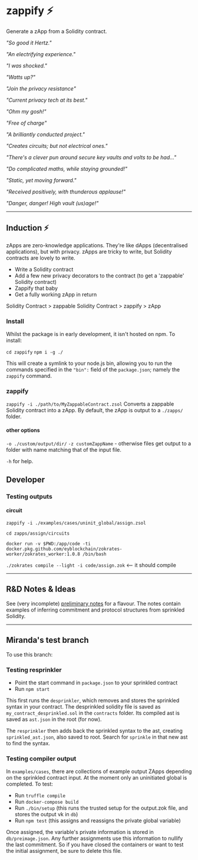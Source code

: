 # zappify :zap:

Generate a zApp from a Solidity contract.

_"So good it Hertz."_

_"An electrifying experience."_

_"I was shocked."_

_"Watts up?"_

_"Join the privacy resistance"_

_"Current privacy tech at its best."_

_"Ohm my gosh!"_

_"Free of charge"_

_"A brilliantly conducted project."_

_"Creates circuits; but not electrical ones."_

_"There's a clever pun around secure key vaults and volts to be had..."_

_"Do complicated maths, while staying grounded!"_

_"Static, yet moving forward."_

_"Received positively, with thunderous applause!"_

_"Danger, danger! High vault (us)age!"_

---

## Induction :zap:

zApps are zero-knowledge applications. They're like dApps (decentralised applications), but with privacy. zApps are tricky to write, but Solidity contracts are lovely to write.

- Write a Solidity contract
- Add a few new privacy decorators to the contract (to get a 'zappable' Solidity contract)
- Zappify that baby
- Get a fully working zApp in return

Solidity Contract > zappable Solidity Contract > zappify > zApp

### Install

Whilst the package is in early development, it isn't hosted on npm. To install:

`cd zappify`
`npm i -g ./`

This will create a symlink to your node.js bin, allowing you to run the commands specified in the `"bin":` field of the `package.json`; namely the `zappify` command.


### zappify

`zappify -i ./path/to/MyZappableContract.zsol`
Converts a zappable Solidity contract into a zApp. By default, the zApp is output to a `./zapps/` folder.

#### other options

`-o ./custom/output/dir/`
`-z customZappName` - otherwise files get output to a folder with name matching that of the input file.

`-h` for help.

## Developer

### Testing outputs

#### circuit

`zappify -i ./examples/cases/uninit_global/assign.zsol`

`cd zapps/assign/circuits`

`docker run -v $PWD:/app/code -ti docker.pkg.github.com/eyblockchain/zokrates-worker/zokrates_worker:1.0.8 /bin/bash`

`./zokrates compile --light -i code/assign.zok` <-- it should compile

---

## R&D Notes & Ideas

See (very incomplete) [preliminary notes](./doc/sprinkles-prelim-notes.md) for a flavour. The notes contain examples of inferring commitment and protocol structures from sprinkled Solidity.

---

## Miranda's test branch

To use this branch:

### Testing resprinkler

-   Point the start command in `package.json` to your sprinkled contract
-   Run `npm start`

This first runs the `desprinkler`, which removes and stores the sprinkled syntax in your contract. The desprinkled solidity file is saved as `my_contract_desprinkled.sol` in the `contracts` folder. Its compiled ast is saved as `ast.json` in the root (for now).

The `resprinkler` then adds back the sprinkled syntax to the ast, creating `sprinkled_ast.json`, also saved to root. Search for `sprinkle` in that new ast to find the syntax.

### Testing compiler output


In `examples/cases`, there are collections of example output ZApps depending on the sprinkled contract input. At the moment only an uninitiated global is completed. To test:

- Run `truffle compile`
- Run `docker-compose build`
-   Run `./bin/setup` (this runs the trusted setup for the output.zok file, and stores the output vk in `db`)
-   Run `npm test` (this assigns and reassigns the private global variable)

Once assigned, the variable's private information is stored in `db/preimage.json`. Any further assignments use this information to nullify the last commitment. So if you have closed the containers or want to test the initial assignment, be sure to delete this file.
